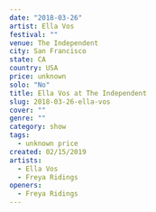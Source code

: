 ```yaml
---
date: "2018-03-26"
artist: Ella Vos
festival: ""
venue: The Independent
city: San Francisco
state: CA
country: USA
price: unknown
solo: "No"
title: Ella Vos at The Independent
slug: 2018-03-26-ella-vos
cover: ""
genre: ""
category: show
tags:
  - unknown price
created: 02/15/2019
artists:
  - Ella Vos
  - Freya Ridings
openers:
  - Freya Ridings
---
```

